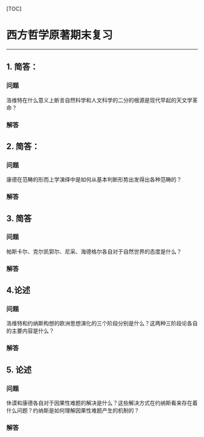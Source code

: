 [TOC]

# 西方哲学原著期末复习

---

## 1. 简答：

### 问题

洛维特在什么意义上断言自然科学和人文科学的二分的根源是现代早起的天文学革命？

### 解答

## 2. 简答：

### 问题

康德在范畴的形而上学演绎中是如何从基本判断形势出发得出各种范畴的？

### 解答

## 3. 简答

### 问题

帕斯卡尔、克尔凯郭尔、尼采、海德格尔各自对于自然世界的态度是什么？

### 解答

## 4.论述

### 问题

洛维特和约纳斯构想的欧洲思想演化的三个阶段分别是什么？这两种三阶段论各自的主要内容是什么？

### 解答

## 5. 论述

### 问题

休谟和康德各自对于因果性难题的解决是什么？这些解决方式在约纳斯看来存在着什么问题？约纳斯是如何理解因果性难题产生的机制的？

### 解答

